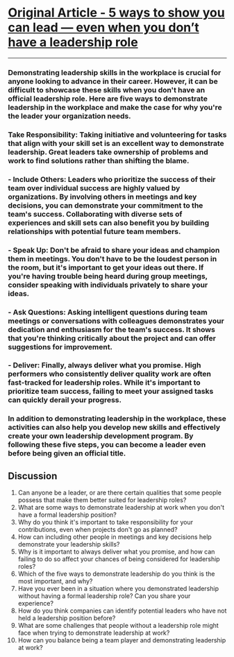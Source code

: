 # [Original Article - 5 ways to show you can lead — even when you don’t have a leadership role ](https://ideas.ted.com/5-unofficial-ways-to-show-leadership/)
---
### Demonstrating leadership skills in the workplace is crucial for anyone looking to advance in their career. However, it can be difficult to showcase these skills when you don't have an official leadership role. Here are five ways to demonstrate leadership in the workplace and make the case for why you're the leader your organization needs.

### Take Responsibility: Taking initiative and volunteering for tasks that align with your skill set is an excellent way to demonstrate leadership. Great leaders take ownership of problems and work to find solutions rather than shifting the blame.

### - Include Others: Leaders who prioritize the success of their team over individual success are highly valued by organizations. By involving others in meetings and key decisions, you can demonstrate your commitment to the team's success. Collaborating with diverse sets of experiences and skill sets can also benefit you by building relationships with potential future team members.

### - Speak Up: Don't be afraid to share your ideas and champion them in meetings. You don't have to be the loudest person in the room, but it's important to get your ideas out there. If you're having trouble being heard during group meetings, consider speaking with individuals privately to share your ideas.

### - Ask Questions: Asking intelligent questions during team meetings or conversations with colleagues demonstrates your dedication and enthusiasm for the team's success. It shows that you're thinking critically about the project and can offer suggestions for improvement.

### - Deliver: Finally, always deliver what you promise. High performers who consistently deliver quality work are often fast-tracked for leadership roles. While it's important to prioritize team success, failing to meet your assigned tasks can quickly derail your progress.

### In addition to demonstrating leadership in the workplace, these activities can also help you develop new skills and effectively create your own leadership development program. By following these five steps, you can become a leader even before being given an official title.


## Discussion

1. Can anyone be a leader, or are there certain qualities that some people possess that make them better suited for leadership roles?
2. What are some ways to demonstrate leadership at work when you don't have a formal leadership position?
3. Why do you think it's important to take responsibility for your contributions, even when projects don't go as planned?
4. How can including other people in meetings and key decisions help demonstrate your leadership skills?
5. Why is it important to always deliver what you promise, and how can failing to do so affect your chances of being considered for leadership roles?
6. Which of the five ways to demonstrate leadership do you think is the most important, and why?
7. Have you ever been in a situation where you demonstrated leadership without having a formal leadership role? Can you share your experience?
8. How do you think companies can identify potential leaders who have not held a leadership position before?
9. What are some challenges that people without a leadership role might face when trying to demonstrate leadership at work?
10. How can you balance being a team player and demonstrating leadership at work?
